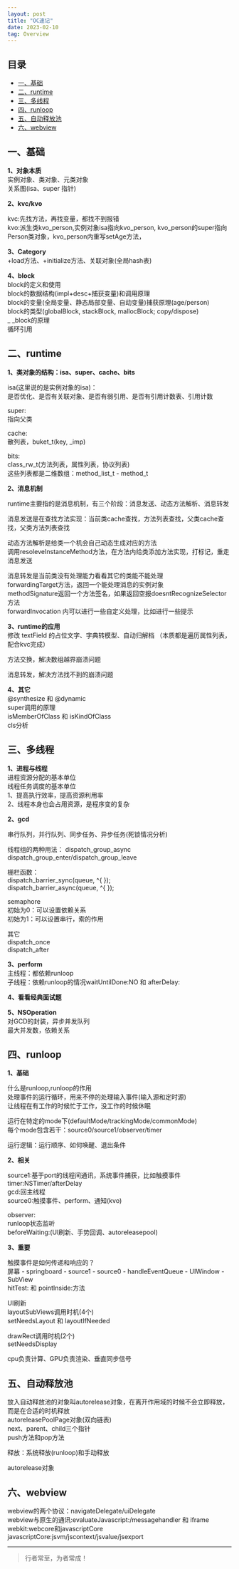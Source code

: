 ```yaml
---
layout: post
title: "OC速记"
date: 2023-02-10
tag: Overview
---
```






## 目录

- [一、基础](#content1)  
- [二、runtime](#content2)  
- [三、多线程](#content3)   
- [四、runloop](#content4)   
- [五、自动释放池](#content5)  
- [六、webview](#content6)  


<!-- ************************************************ -->
## <a id="content1">一、基础</a>


**1、对象本质**    
实例对象、类对象、元类对象    
关系图(isa、super 指针)      

**2、kvc/kvo**   

kvc:先找方法，再找变量，都找不到报错    
kvo:派生类kvo_person,实例对象isa指向kvo_person, kvo_person的super指向Person类对象，kvo_person内重写setAge方法，  

**3、Category**       
+load方法、+initialize方法、关联对象(全局hash表)     

**4、block**       
block的定义和使用          
block的数据结构(impl+desc+捕获变量)和调用原理         
block的变量(全局变量、静态局部变量、自动变量)捕获原理(age/person)      
block的类型(globalBlock, stackBlock, mallocBlock; copy/dispose)     
_ _block的原理           
循环引用         

<!-- ************************************************ -->
## <a id="content2">二、runtime</a>


**1、类对象的结构：isa、super、cache、bits**      

isa(这里说的是实例对象的isa)：   
是否优化、是否有关联对象、是否有弱引用、是否有引用计数表、引用计数 

super:     
指向父类    

cache:        
散列表，buket_t(key, _imp)           

bits:       
class_rw_t(方法列表，属性列表，协议列表)                
这些列表都是二维数组：method_list_t  -  method_t      

**2、消息机制**   

runtime主要指的是消息机制，有三个阶段：消息发送、动态方法解析、消息转发      

消息发送是在查找方法实现：当前类cache查找，方法列表查找，父类cache查找，父类方法列表查找      

动态方法解析是给类一个机会自己动态生成对应的方法       
调用resoleveInstanceMethod方法，在方法内给类添加方法实现，打标记，重走消息发送         

消息转发是当前类没有处理能力看看其它的类能不能处理              
forwardingTarget方法，返回一个能处理消息的实例对象         
methodSignature返回一个方法签名，如果返回空报doesntRecognizeSelector方法        
forwardInvocation 内可以进行一些自定义处理，比如进行一些提示      


**3、runtime的应用**   
修改 textField 的占位文字、字典转模型、自动归解档 （本质都是遍历属性列表，配合kvc完成）    

方法交换，解决数组越界崩溃问题    

消息转发，解决方法找不到的崩溃问题     

**4、其它**     
@synthesize 和 @dynamic       
super调用的原理      
isMemberOfClass 和 isKindOfClass      
cls分析     


<!-- ************************************************ -->
## <a id="content3">三、多线程</a>


**1、进程与线程**   
进程资源分配的基本单位        
线程任务调度的基本单位     
1、提高执行效率，提高资源利用率     
2、线程本身也会占用资源，是程序变的复杂           

**2、gcd**   

串行队列，并行队列、同步任务、异步任务(死锁情况分析)   

线程组的两种用法：
dispatch_group_async     
dispatch_group_enter/dispatch_group_leave              

栅栏函数：  
dispatch_barrier_sync(queue, ^{ });    
dispatch_barrier_async(queue, ^{ });     

semaphore    
初始为0：可以设置依赖关系   
初始为1：可以设置串行，索的作用    

其它     
dispatch_once    
dispatch_after   

**3、perform**   
主线程：都依赖runloop        
子线程：依赖runloop的情况waitUntilDone:NO 和 afterDelay:      


**4、看看经典面试题**     


**5、NSOperation**         
对GCD的封装，异步并发队列        
最大并发数，依赖关系        


<!-- ************************************************ -->
## <a id="content4">四、runloop</a>


**1、基础**  

什么是runloop,runloop的作用    
处理事件的运行循环，用来不停的处理输入事件(输入源和定时源)          
让线程在有工作的时候忙于工作，没工作的时候休眠         

运行在特定的mode下(defaultMode/trackingMode/commonMode)        
每个mode包含若干：source0/source1/observer/timer 

运行逻辑：运行顺序、如何唤醒、退出条件    

**2、相关**   

source1:基于port的线程间通讯，系统事件捕获，比如触摸事件    
timer:NSTimer/afterDelay     
gcd:回主线程        
source0:触摸事件、perform、通知(kvo)   

observer:    
runloop状态监听     
beforeWaiting:(UI刷新、手势回调、autoreleasepool)     

**3、重要**   

触摸事件是如何传递和响应的？        
屏幕 - springboard - source1 - source0 - handleEventQueue - UIWindow - SubView  
hitTest: 和 pointInside:方法          

UI刷新     
layoutSubViews调用时机(4个)          
setNeedsLayout 和 layoutIfNeeded 

drawRect调用时机(2个)        
setNeedsDisplay     

cpu负责计算、GPU负责渲染、垂直同步信号   


<!-- ************************************************ -->
## <a id="content5">五、自动释放池</a>

放入自动释放池的对象叫autorelease对象，在离开作用域的时候不会立即释放，而是在合适的时机释放     
autoreleasePoolPage对象(双向链表)             
next、parent、child三个指针        
push方法和pop方法               

释放：系统释放(runloop)和手动释放     

autorelease对象

<!-- ************************************************ -->
## <a id="content6">六、webview</a>

webview的两个协议：navigateDelegate/uiDelegate                   
webview与原生的通讯:evaluateJavascript:/messagehandler 和 iframe         
webkit:webcore和javascriptCore         
javascriptCore:jsvm/jscontext/jsvalue/jsexport            









----------
>  行者常至，为者常成！



